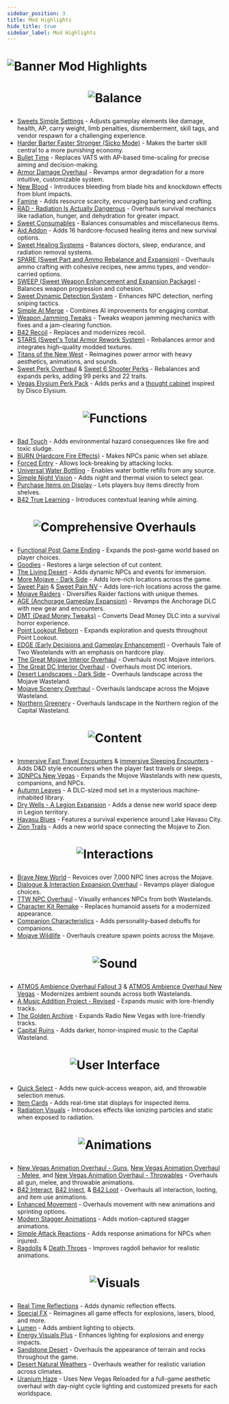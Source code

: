 ```yaml
---
sidebar_position: 3
title: Mod Highlights
hide_title: true
sidebar_label: Mod Highlights
---
```


# ![Banner Mod Highlights](https://github.com/user-attachments/assets/04a080db-7406-45cf-8cc9-3bb18be1f018)

# <p align="center"> ![Balance](https://github.com/user-attachments/assets/7796c80a-53e9-4f38-b2f2-98e2e6642a03) </p>

- [Sweets Simple Settings](https://www.nexusmods.com/newvegas/mods/75846) - Adjusts gameplay elements like damage, health, AP, carry weight, limb penalties, dismemberment, skill tags, and vendor respawn for a challenging experience.
- [Harder Barter Faster Stronger (Sicko Mode)](https://www.nexusmods.com/newvegas/mods/80360) - Makes the barter skill central to a more punishing economy.
- [Bullet Time](https://www.nexusmods.com/newvegas/mods/67448) - Replaces VATS with AP-based time-scaling for precise aiming and decision-making.
- [Armor Damage Overhaul](https://www.nexusmods.com/newvegas/mods/73267) - Revamps armor degradation for a more intuitive, customizable system.
- [New Blood](https://www.nexusmods.com/newvegas/mods/75666) - Introduces bleeding from blade hits and knockdown effects from blunt impacts.
- [Famine](https://www.nexusmods.com/newvegas/mods/74985) - Adds resource scarcity, encouraging bartering and crafting.
- [RAD - Radiation Is Actually Dangerous](https://www.nexusmods.com/newvegas/mods/71541) - Overhauls survival mechanics like radiation, hunger, and dehydration for greater impact.
- [Sweet Consumables](https://www.nexusmods.com/newvegas/mods/73437) - Balances consumables and miscellaneous items.
- [Aid Addon](https://www.nexusmods.com/newvegas/mods/74379) - Adds 16 hardcore-focused healing items and new survival options.
- [Sweet Healing Systems](https://www.nexusmods.com/newvegas/mods/83473) - Balances doctors, sleep, endurance, and radiation removal systems.
- [SPARE (Sweet Part and Ammo Rebalance and Expansion)](https://www.nexusmods.com/newvegas/mods/83937) - Overhauls ammo crafting with cohesive recipes, new ammo types, and vendor-carried options.
- [SWEEP (Sweet Weapon Enhancement and Expansion Package)](https://www.nexusmods.com/newvegas/mods/81043) - Balances weapon progression and cohesion.
- [Sweet Dynamic Detection System](https://www.nexusmods.com/newvegas/mods/81293) - Enhances NPC detection, nerfing sniping tactics.
- [Simple AI Merge](https://www.nexusmods.com/newvegas/mods/86691) - Combines AI improvements for engaging combat.
- [Weapon Jamming Tweaks](https://www.nexusmods.com/newvegas/mods/82898) - Tweaks weapon jamming mechanics with fixes and a jam-clearing function.
- [B42 Recoil](https://www.nexusmods.com/newvegas/mods/90536) - Replaces and modernizes recoil.
- [STARS (Sweet's Total Armor Rework System)](https://www.nexusmods.com/newvegas/mods/76016) - Rebalances armor and integrates high-quality modded textures.
- [Titans of the New West](https://www.nexusmods.com/newvegas/mods/78688) - Reimagines power armor with heavy aesthetics, animations, and sounds.
- [Sweet Perk Overhaul](https://www.nexusmods.com/newvegas/mods/73946) & [Sweet 6 Shooter Perks](https://www.nexusmods.com/newvegas/mods/73438) - Rebalances and expands perks, adding 99 perks and 22 traits.
- [Vegas Elysium Perk Pack](https://www.nexusmods.com/newvegas/mods/74052) - Adds perks and a [thought cabinet](https://discoelysium.fandom.com/wiki/Thought_Cabinet) inspired by Disco Elysium.

# <p align="center"> ![Functions](https://github.com/user-attachments/assets/60a6c167-eec9-48a3-a977-052516ce7b4e) </p>

- [Bad Touch](https://www.nexusmods.com/newvegas/mods/83782) - Adds environmental hazard consequences like fire and toxic sludge.
- [BURN (Hardcore Fire Effects)](https://www.nexusmods.com/newvegas/mods/76060) - Makes NPCs panic when set ablaze.
- [Forced Entry](https://www.nexusmods.com/newvegas/mods/83712) - Allows lock-breaking by attacking locks.
- [Universal Water Bottling](https://www.nexusmods.com/newvegas/mods/71583) - Enables water bottle refills from any source.
- [Simple Night Vision](https://www.nexusmods.com/newvegas/mods/84991) - Adds night and thermal vision to select gear.
- [Purchase Items on Display](https://www.nexusmods.com/newvegas/mods/78873) - Lets players buy items directly from shelves.
- [B42 True Learning](https://www.nexusmods.com/newvegas/mods/81872) - Introduces contextual leaning while aiming.

# <p align="center"> ![Comprehensive Overhauls](https://github.com/user-attachments/assets/6a27835c-fdbc-4ca3-b5b3-4a95157910b6) </p>

- [Functional Post Game Ending](https://www.nexusmods.com/newvegas/mods/66726) - Expands the post-game world based on player choices.
- [Goodies](https://www.nexusmods.com/newvegas/mods/91028) - Restores a large selection of cut content.
- [The Living Desert](https://www.nexusmods.com/newvegas/mods/64623) - Adds dynamic NPCs and events for immersion.
- [More Mojave - Dark Side](https://www.nexusmods.com/newvegas/mods/91060) - Adds lore-rich locations across the game.
- [Sweet Pain](https://www.nexusmods.com/newvegas/mods/78569) & [Sweet Pain NV](https://www.nexusmods.com/newvegas/mods/81523) - Adds lore-rich locations across the game.
- [Mojave Raiders](https://www.nexusmods.com/newvegas/mods/64660) - Diversifies Raider factions with unique themes.
- [AGE (Anchorage Gameplay Expansion)](https://www.nexusmods.com/newvegas/mods/72031) - Revamps the Anchorage DLC with new gear and encounters.
- [DMT (Dead Money Tweaks)](https://www.nexusmods.com/newvegas/mods/72139) - Converts Dead Money DLC into a survival horror experience.
- [Point Lookout Reborn](https://www.nexusmods.com/newvegas/mods/85032) - Expands exploration and quests throughout Point Lookout.
- [EDGE (Early Decisions and Gameplay Enhancement)](https://www.nexusmods.com/newvegas/mods/74921) - Overhauls Tale of Two Wastelands with an emphasis on hardcore play.
- [The Great Mojave Interior Overhaul](https://www.nexusmods.com/newvegas/mods/70165) - Overhauls most Mojave interiors.
- [The Great DC Interior Overhaul](https://www.nexusmods.com/newvegas/mods/90412) - Overhauls most DC interiors.
- [Desert Landscapes - Dark Side](https://www.nexusmods.com/newvegas/mods/89810) - Overhauls landscape across the Mojave Wasteland.
- [Mojave Scenery Overhaul](https://www.nexusmods.com/newvegas/mods/89867) - Overhauls landscape across the Mojave Wasteland.
- [Northern Greenery](https://www.nexusmods.com/newvegas/mods/84773) - Overhauls landscape in the Northern region of the Capital Wasteland.

# <p align="center">![Content](https://github.com/user-attachments/assets/ef1a3bfa-cd8f-424a-913e-909629309682)</p>

- [Immersive Fast Travel Encounters](https://www.nexusmods.com/newvegas/mods/73879) & [immersive Sleeping Encounters](https://www.nexusmods.com/newvegas/mods/74289) - Adds D&D style encounters when the player fast travels or sleeps.
- [3DNPCs New Vegas](https://www.nexusmods.com/newvegas/mods/84274) - Expands the Mojove Wastelands with new quests, companions, and NPCs.
- [Autumn Leaves](https://www.nexusmods.com/newvegas/mods/50146) - A DLC-sized mod set in a mysterious machine-inhabited library.
- [Dry Wells - A Legion Expansion](https://www.nexusmods.com/newvegas/mods/88180) - Adds a dense new world space deep in Legion territory.
- [Havasu Blues](https://www.nexusmods.com/newvegas/mods/76680) - Features a survival experience around Lake Havasu City.
- [Zion Trails](https://www.nexusmods.com/newvegas/mods/61939) - Adds a new world space connecting the Mojave to Zion.

# <p align="center">![Interactions](https://github.com/user-attachments/assets/80731ccc-53ae-4092-be1d-6b63223f0425)</p>

- [Brave New World](https://www.nexusmods.com/newvegas/mods/69562) - Revoices over 7,000 NPC lines across the Mojave.
- [Dialogue & Interaction Expansion Overhaul](https://www.nexusmods.com/newvegas/mods/78189) - Revamps player dialogue choices.
- [TTW NPC Overhaul](https://www.nexusmods.com/newvegas/mods/79809) - Visually enhances NPCs from both Wastelands.
- [Character Kit Remake](https://www.nexusmods.com/newvegas/mods/82145) - Replaces humanoid assets for a modernized appearance.
- [Companion Characteristics](https://www.nexusmods.com/newvegas/mods/77474) - Adds personality-based debuffs for companions.
- [Mojave Wildlife](https://www.nexusmods.com/newvegas/mods/64638) - Overhauls creature spawn points across the Mojave.

# <p align="center">![Sound](https://github.com/user-attachments/assets/af69fa21-5dbe-40b6-8346-25a5bc501776)</p>

- [ATMOS Ambience Overhaul Fallout 3](https://www.nexusmods.com/newvegas/mods/84054) & [ATMOS Ambience Overhaul New Vegas](https://www.nexusmods.com/newvegas/mods/85939) - Modernizes ambient sounds across both Wastelands.
- [A Music Addition Project - Revised](https://www.nexusmods.com/newvegas/mods/84554) - Expands music with lore-friendly tracks.
- [The Golden Archive](https://mod.pub/falloutnv/122-the-golden-archive) - Expands Radio New Vegas with lore-friendly tracks.
- [Capital Ruins](https://www.nexusmods.com/newvegas/mods/76591) - Adds darker, horror-inspired music to the Capital Wasteland.

# <p align="center">![User Interface](https://github.com/user-attachments/assets/e71f4936-aa91-408d-b9dd-bcc873ba07df)</p>

- [Quick Select](https://www.nexusmods.com/newvegas/mods/82249) - Adds new quick-access weapon, aid, and throwable selection menus.
- [Item Cards](https://www.nexusmods.com/newvegas/mods/85868) - Adds real-time stat displays for inspected items.
- [Radiation Visuals](https://www.nexusmods.com/newvegas/mods/84917) - Introduces effects like ionizing particles and static when exposed to radiation.

# <p align="center">![Animations](https://github.com/user-attachments/assets/470b5aa9-1cd6-4167-8ebc-a53e4dc56fc2)</p>

- [New Vegas Animation Overhaul - Guns](https://www.nexusmods.com/newvegas/mods/86354), [New Vegas Animation Overhaul - Melee](https://www.nexusmods.com/newvegas/mods/88830), and [New Vegas Animation Overhaul - Throwables](https://www.nexusmods.com/newvegas/mods/91374) - Overhauls all gun, melee, and throwable animations.
- [B42 Interact](https://www.nexusmods.com/newvegas/mods/83119), [B42 Inject](https://www.nexusmods.com/newvegas/mods/80437), & [B42 Loot](https://www.nexusmods.com/newvegas/mods/82369) - Overhauls all interaction, looting, and item use animations.
- [Enhanced Movement](https://www.nexusmods.com/newvegas/mods/85459) - Overhauls movement with new animations and sprinting options.
- [Modern Stagger Animations](https://www.nexusmods.com/newvegas/mods/80456) - Adds motion-captured stagger animations.
- [Simple Attack Reactions](https://www.nexusmods.com/newvegas/mods/79687) - Adds response animations for NPCs when injured.
- [Ragdolls](https://www.nexusmods.com/newvegas/mods/59147) & [Death Throes](https://www.nexusmods.com/newvegas/mods/81591) - Improves ragdoll behavior for realistic animations.

# <p align="center">![Visuals](https://github.com/user-attachments/assets/8806cbca-2b3b-47ad-8aab-53600615c425)</p>

- [Real Time Reflections](https://www.nexusmods.com/newvegas/mods/82343) - Adds dynamic reflection effects.
- [Special FX](https://www.nexusmods.com/newvegas/mods/87817) - Reimagines all game effects for explosions, lasers, blood, and more.
- [Lumen](https://www.nexusmods.com/newvegas/mods/81060) - Adds ambient lighting to objects.
- [Energy Visuals Plus](https://www.nexusmods.com/newvegas/mods/80000) - Enhances lighting for explosions and energy impacts.
- [Sandstone Desert](https://www.nexusmods.com/newvegas/mods/88796) - Overhauls the appearance of terrain and rocks throughout the game.
- [Desert Natural Weathers](https://www.nexusmods.com/newvegas/mods/75437) - Overhauls weather for realistic variation across climates.
- [Uranium Haze](https://www.nexusmods.com/newvegas/mods/88817) - Uses New Vegas Reloaded for a full-game aesthetic overhaul with day-night cycle lighting and customized presets for each worldspace.
